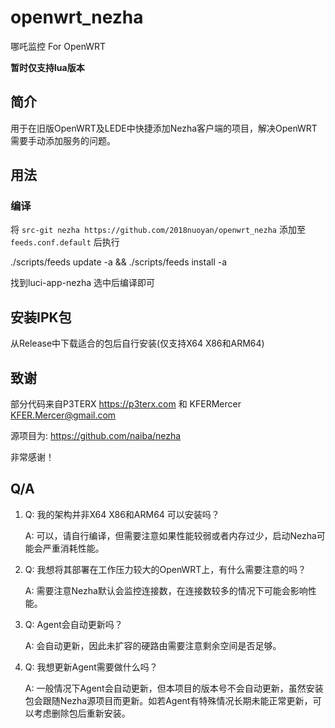 # openwrt_nezha

哪吒监控 For OpenWRT

**暂时仅支持lua版本**



## 简介

用于在旧版OpenWRT及LEDE中快捷添加Nezha客户端的项目，解决OpenWRT需要手动添加服务的问题。



## 用法

### 编译

将 `src-git nezha https://github.com/2018nuoyan/openwrt_nezha` 添加至 `feeds.conf.default` 后执行

./scripts/feeds update -a && ./scripts/feeds install -a

找到luci-app-nezha 选中后编译即可



## 安装IPK包

从Release中下载适合的包后自行安装(仅支持X64 X86和ARM64)



## 致谢

部分代码来自P3TERX <https://p3terx.com> 和 KFERMercer <KFER.Mercer@gmail.com>

源项目为: <https://github.com/naiba/nezha>

非常感谢！



## Q/A

1. Q: 我的架构并非X64 X86和ARM64 可以安装吗？

   A: 可以，请自行编译，但需要注意如果性能较弱或者内存过少，启动Nezha可能会严重消耗性能。

2. Q: 我想将其部署在工作压力较大的OpenWRT上，有什么需要注意的吗？

   A: 需要注意Nezha默认会监控连接数，在连接数较多的情况下可能会影响性能。

3. Q: Agent会自动更新吗？

   A: 会自动更新，因此未扩容的硬路由需要注意剩余空间是否足够。

4. Q: 我想更新Agent需要做什么吗？

   A: 一般情况下Agent会自动更新，但本项目的版本号不会自动更新，虽然安装包会跟随Nezha源项目而更新。如若Agent有特殊情况长期未能正常更新，可以考虑删除包后重新安装。

